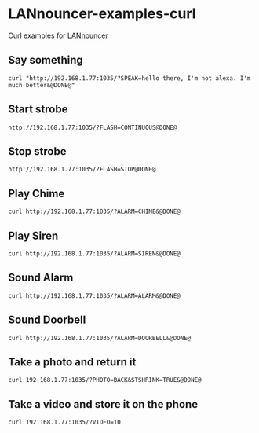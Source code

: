 # LANnouncer-examples-curl

Curl examples for [LANnouncer](https://play.google.com/store/apps/details?id=com.keybounce.lannouncer&hl=en)

## Say something

`curl "http://192.168.1.77:1035/?SPEAK=hello there, I'm not alexa. I'm much better&@DONE@"`

## Start strobe

`http://192.168.1.77:1035/?FLASH=CONTINUOUS@DONE@`

## Stop strobe

`http://192.168.1.77:1035/?FLASH=STOP@DONE@`

## Play Chime

`curl http://192.168.1.77:1035/?ALARM=CHIME&@DONE@`

## Play Siren

`curl http://192.168.1.77:1035/?ALARM=SIREN&@DONE@`

## Sound Alarm

`curl http://192.168.1.77:1035/?ALARM=ALARM&@DONE@`

## Sound Doorbell

`curl http://192.168.1.77:1035/?ALARM=DOORBELL&@DONE@`

## Take a photo and return it

`curl 192.168.1.77:1035/?PHOTO=BACK&STSHRINK=TRUE&@DONE@`

## Take a video and store it on the phone

`curl 192.168.1.77:1035/?VIDEO=10`

